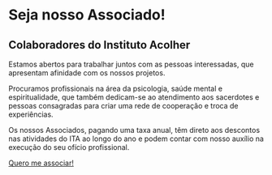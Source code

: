 # Seja nosso Associado!

## Colaboradores do Instituto Acolher

Estamos abertos para trabalhar juntos com as pessoas interessadas, que
apresentam afinidade com os nossos projetos.

Procuramos profissionais na área da psicologia, saúde mental e espiritualidade,
que também dedicam-se ao atendimento aos sacerdotes e pessoas consagradas para
criar uma rede de cooperação e troca de experiências.

Os nossos Associados, pagando uma taxa anual, têm direto aos descontos nas
atividades do ITA ao longo do ano e podem contar com nosso auxílio na execução
do seu ofício profissional.

<p class="center-align">
<a class="btn btn-large waves-effect"  target="_blank" href="https://api.whatsapp.com/send?phone=5511945227267&text=Ol%C3%A1%2C%20quero%20me%20associar">
Quero me associar!
</a>
</p>

